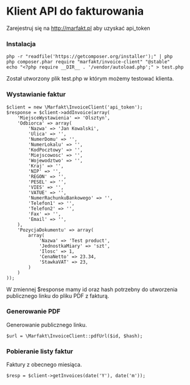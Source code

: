 # Klient API do fakturowania

Zarejestruj się na http://marfakt.pl aby uzyskać api_token

### Instalacja

```
php -r "readfile('https://getcomposer.org/installer');" | php
php composer.phar require "marfakt/invoice-client" "@stable"
echo "<?php require __DIR__ . '/vendor/autoload.php';" > test.php
```

Został utworzony plik test.php w którym możemy testować klienta.

### Wystawianie faktur

```
$client = new \Marfakt\InvoiceClient('api_token');
$response = $client->addInvoice(array(
    'MiejsceWystawienia' => 'Olsztyn',
    'Odbiorca' => array(
        'Nazwa' => 'Jan Kowalski',
        'Ulica' => '',
        'NumerDomu' => '',
        'NumerLokalu' => '',
        'KodPocztowy' => '',
        'Miejscowosc' => '',
        'Wojewodztwo' => '',
        'Kraj' => '',
        'NIP' => '',
        'REGON' => '',
        'PESEL' => '',
        'VIES' => '',
        'VATUE' => '',
        'NumerRachunkuBankowego' => '',
        'Telefon1' => '',
        'Telefon2' => '',
        'Fax' => '',
        'Email' => '',
    ),
    'PozycjaDokumentu' => array(
        array(
            'Nazwa' => 'Test product',
            'JednostkaMiary' => 'szt',
            'Ilosc' => 1,
            'CenaNetto' => 23.34,
            'StawkaVAT' => 23,
        )
    )
));
```
W zmiennej $response mamy id oraz hash potrzebny do utworzenia publicznego linku do pliku PDF z fakturą.

### Generowanie PDF

Generowanie publicznego linku. 

```
$url = \Marfakt\InvoiceClient::pdfUrl($id, $hash);
```

### Pobieranie listy faktur

Faktury z obecnego miesiąca.

```
$resp = $client->getInvoices(date('Y'), date('m'));
```

